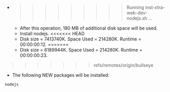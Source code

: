* >>>>>>>>> Running inst-xtra-web-dev-nodejs.sh ...
  * After this operation, 180 MB of additional disk space will be used.
  * Install nodejs.
<<<<<<< HEAD
  * Disk size = 7413740K. Space Used = 214280K. Runtime = 00:00:00:12.
=======
  * Disk size = 6189944K. Space Used = 214280K. Runtime = 00:00:00:23.
>>>>>>> refs/remotes/origin/bullseye
  * The following NEW packages will be installed:
  ```bash
nodejs
  ```
